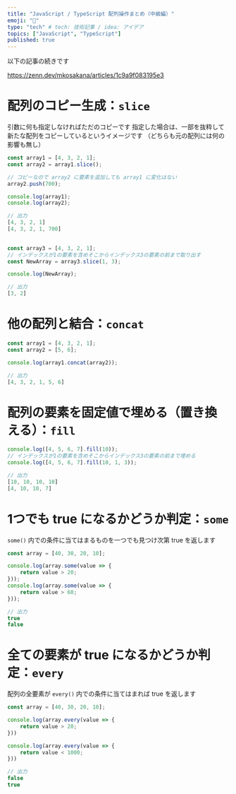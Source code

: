 ```yaml
---
title: "JavaScript / TypeScript 配列操作まとめ（中級編）"
emoji: "🎴"
type: "tech" # tech: 技術記事 / idea: アイデア
topics: ["JavaScript", "TypeScript"]
published: true
---
```


以下の記事の続きです

https://zenn.dev/mkosakana/articles/1c9a9f083195e3


# 配列のコピー生成：`slice`

引数に何も指定しなければただのコピーです
指定した場合は、一部を抜粋して新たな配列をコピーしているというイメージです
（どちらも元の配列には何の影響も無し）

```js
const array1 = [4, 3, 2, 1];
const array2 = array1.slice();

// コピーなので array2 に要素を追加しても array1 に変化はない
array2.push(700);

console.log(array1);
console.log(array2);

// 出力
[4, 3, 2, 1]
[4, 3, 2, 1, 700]
    

const array3 = [4, 3, 2, 1];
// インデックスが1の要素を含めそこからインデックス3の要素の前まで取り出す
const NewArray = array3.slice(1, 3);

console.log(NewArray);

// 出力
[3, 2]
```


# 他の配列と結合：`concat`

```js
const array1 = [4, 3, 2, 1];
const array2 = [5, 6];

console.log(array1.concat(array2));

// 出力
[4, 3, 2, 1, 5, 6]
```


# 配列の要素を固定値で埋める（置き換える）：`fill`

```js
console.log([4, 5, 6, 7].fill(10));
// インデックスが1の要素を含めそこからインデックス3の要素の前まで埋める
console.log([4, 5, 6, 7].fill(10, 1, 3));

// 出力
[10, 10, 10, 10]
[4, 10, 10, 7]
```


# 1つでも true になるかどうか判定：`some`

`some()` 内での条件に当てはまるものを一つでも見つけ次第 true を返します

```js
const array = [40, 30, 20, 10];

console.log(array.some(value => {
    return value > 20;
}));
console.log(array.some(value => {
    return value > 60;
}));

// 出力
true
false
```


# 全ての要素が true になるかどうか判定：`every`

配列の全要素が `every()` 内での条件に当てはまれば true を返します

```js
const array = [40, 30, 20, 10];

console.log(array.every(value => {
    return value > 20;
}))

console.log(array.every(value => {
    return value < 1000;
}))

// 出力
false
true
```
